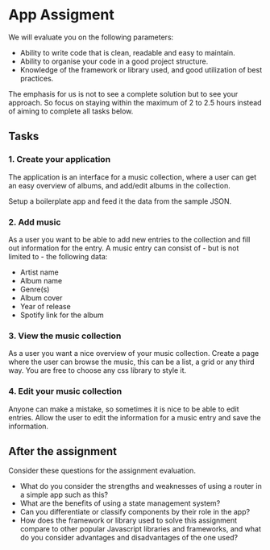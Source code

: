 # App Assigment

We will evaluate you on the following parameters:

* Ability to write code that is clean, readable and easy to maintain.
* Ability to organise your code in a good project structure.
* Knowledge of the framework or library used, and good utilization of best practices.

The emphasis for us is not to see a complete solution but to see your approach. So focus on staying within the maximum of 2 to 2.5 hours instead of aiming to complete all tasks below.

## Tasks

### 1. Create your application
The application is an interface for a music collection, where a user can get an easy overview of albums, and add/edit albums in the collection.

Setup a boilerplate app and feed it the data from the sample JSON.

### 2. Add music
As a user you want to be able to add new entries to the collection and fill out information for the entry. A music entry can consist of - but is not limited to - the following data:

* Artist name
* Album name
* Genre(s)
* Album cover
* Year of release
* Spotify link for the album

### 3. View the music collection
As a user you want a nice overview of your music collection. Create a page where the user can browse the music, this can be a list, a grid or any third way. You are free to choose any css library to style it.

### 4. Edit your music collection
Anyone can make a mistake, so sometimes it is nice to be able to edit entries. Allow the user to edit the information for a music entry and save the information.

## After the assignment
Consider these questions for the assignment evaluation.

* What do you consider the strengths and weaknesses of using a router in a simple app such as this?
* What are the benefits of using a state management system?
* Can you differentiate or classify components by their role in the app?
* How does the framework or library used to solve this assignment compare to other popular Javascript libraries and frameworks, and what do you consider advantages and disadvantages of the one used?
